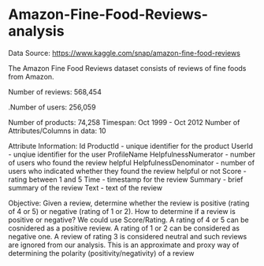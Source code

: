 # Amazon-Fine-Food-Reviews-analysis
Data Source: https://www.kaggle.com/snap/amazon-fine-food-reviews

The Amazon Fine Food Reviews dataset consists of reviews of fine foods from Amazon.

Number of reviews: 568,454

.Number of users: 256,059

Number of products: 74,258
Timespan: Oct 1999 - Oct 2012
Number of Attributes/Columns in data: 10

Attribute Information:
Id
ProductId - unique identifier for the product
UserId - unqiue identifier for the user
ProfileName
HelpfulnessNumerator - number of users who found the review helpful
HelpfulnessDenominator - number of users who indicated whether they found the review helpful or not
Score - rating between 1 and 5
Time - timestamp for the review
Summary - brief summary of the review
Text - text of the review

Objective:
Given a review, determine whether the review is positive (rating of 4 or 5) or negative (rating of 1 or 2).
How to determine if a review is positive or negative?
We could use Score/Rating. 
A rating of 4 or 5 can be cosnidered as a positive review. 
A rating of 1 or 2 can be considered as negative one. 
A review of rating 3 is considered neutral and such reviews are ignored from our analysis. 
This is an approximate and proxy way of determining the polarity (positivity/negativity) of a review
